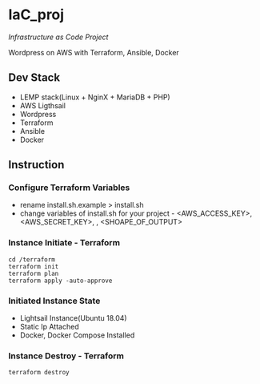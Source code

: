 # IaC_proj
*Infrastructure as Code Project*

Wordpress on AWS with Terraform, Ansible, Docker

## Dev Stack
* LEMP stack(Linux + NginX + MariaDB + PHP)
* AWS Ligthsail
* Wordpress
* Terraform
* Ansible
* Docker

## Instruction
### Configure Terraform Variables
* rename install.sh.example > install.sh
* change variables of install.sh for your project - <AWS_ACCESS_KEY>, <AWS_SECRET_KEY>, <REGION>, <SHOAPE_OF_OUTPUT>

### Instance Initiate - Terraform
```
cd /terraform
terraform init
terraform plan
terraform apply -auto-approve
```

### Initiated Instance State
* Lightsail Instance(Ubuntu 18.04)
* Static Ip Attached
* Docker, Docker Compose Installed

### Instance Destroy - Terraform
```
terraform destroy
```
